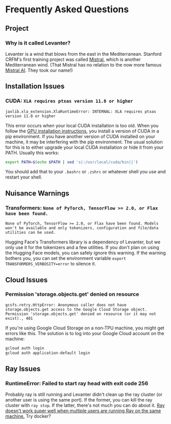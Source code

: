 # Frequently Asked Questions

## Project

### Why is it called Levanter?

Levanter is a wind that blows from the east in the Mediterranean. Stanford CRFM's first training project was
called [Mistral](https://github.com/stanford-crfm/mistral), which is another Mediterranean wind. (That Mistral
has no relation to the now more famous [Mistral AI](https://www.mistral.ai/). They took our name!)


## Installation Issues

### CUDA: `XLA requires ptxas version 11.8 or higher`

`jaxlib.xla_extension.XlaRuntimeError: INTERNAL: XLA requires ptxas version 11.8 or higher`

This error occurs when your local CUDA installation is too old. When you follow the
[GPU installation instructions](Getting-Started-GPU.md), you install a version of CUDA in a pip environment.
If you have another version of CUDA installed on your machine, it may be interfering with the pip environment.
The usual solution for this is to either upgrade your local CUDA installation or hide it from your PATH. Usually this works:

```bash
export PATH=$(echo $PATH | sed 's|:/usr/local/cuda/bin||')
```

You should add that to your `.bashrc` or `.zshrc` or whatever shell you use and restart your shell.


## Nuisance Warnings

### Transformers: `None of PyTorch, TensorFlow >= 2.0, or Flax have been found.`

`None of PyTorch, TensorFlow >= 2.0, or Flax have been found. Models won't be available and only tokenizers, configuration and file/data utilities can be used.`

Hugging Face's Transformers library is a dependency of Levanter, but we only use it for the tokenizers and a few utilities.
If you don't plan on using the Hugging Face models, you can safely ignore this warning. If the warning bothers you,
you can set the environment variable `export TRANSFORMERS_VERBOSITY=error` to silence it.

## Cloud Issues

### Permission 'storage.objects.get' denied on resource

```
gcsfs.retry.HttpError: Anonymous caller does not have storage.objects.get access to the Google Cloud Storage object.
Permission 'storage.objects.get' denied on resource (or it may not exist)., 401
```

If you're using Google Cloud Storage on a non-TPU machine, you might get errors like this. The solution is to log
into your Google Cloud account on the machine:

```bash
gcloud auth login
gcloud auth application-default login
```

## Ray Issues

### RuntimeError: Failed to start ray head with exit code 256

Probably ray is still running and Levanter didn't clean up the ray cluster (or another user is using the same port).
If the former, you can kill the ray cluster with `ray stop`. If the latter, there's not much you can do about it.
[Ray doesn't work super well when multiple users are running Ray on the same machine.](https://github.com/ray-project/ray/issues/20634)
Try docker?
